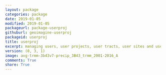 ```yaml
---
layout: package
categories: package
date: 2019-01-05
modified: 2019-01-05
packageurl: package-userproj
githuburl: geoimagine-userproj
packageid: userproj
title: userproj
excerpt: managing users, user projects, user tracts, user sites and user plots
version: (0, 3, 1)
image: avg-trmm-3b43v7-precip_3B43_trmm_2001-2016_A
comments: True
share: True
---
```

